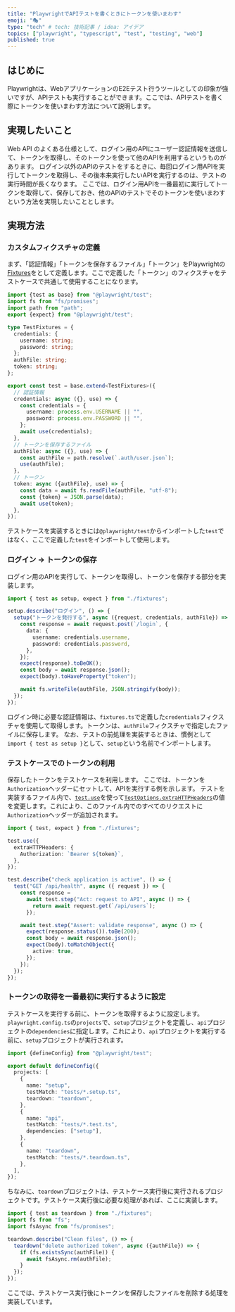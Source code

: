 ```yaml
---
title: "PlaywrightでAPIテストを書くときにトークンを使いまわす"
emoji: "🎭"
type: "tech" # tech: 技術記事 / idea: アイデア
topics: ["playwright", "typescript", "test", "testing", "web"]
published: true
---
```


## はじめに

Playwrightは、WebアプリケーションのE2Eテスト行うツールとしての印象が強いですが、APIテストも実行することができます。ここでは、APIテストを書く際にトークンを使いまわす方法について説明します。

## 実現したいこと

Web API のよくある仕様として、ログイン用のAPIにユーザー認証情報を送信して、トークンを取得し、そのトークンを使って他のAPIを利用するというものがあります。
ログイン以外のAPIのテストをするときに、毎回ログイン用APIを実行してトークンを取得し、その後本来実行したいAPIを実行するのは、テストの実行時間が長くなります。
ここでは、ログイン用APIを一番最初に実行してトークンを取得して、保存しておき、他のAPIのテストでそのトークンを使いまわすという方法を実現したいこととします。

## 実現方法

### カスタムフィクスチャの定義

まず、「認証情報」「トークンを保存するファイル」「トークン」をPlaywrightの[Fixtures](https://playwright.dev/docs/test-fixtures)をとして定義します。ここで定義した「トークン」のフィクスチャをテストケースで共通して使用することになります。

```typescript:fixtures.ts
import {test as base} from "@playwright/test";
import fs from "fs/promises";
import path from "path";
export {expect} from "@playwright/test";

type TestFixtures = {
  credentials: {
    username: string;
    password: string;
  };
  authFile: string;
  token: string;
};

export const test = base.extend<TestFixtures>({
  // 認証情報
  credentials: async ({}, use) => {
    const credentials = {
      username: process.env.USERNAME || "",
      password: process.env.PASSWORD || "",
    };
    await use(credentials);
  },
  // トークンを保存するファイル
  authFile: async ({}, use) => {
    const authFile = path.resolve(`.auth/user.json`);
    use(authFile);
  },
  // トークン
  token: async ({authFile}, use) => {
    const data = await fs.readFile(authFile, "utf-8");
    const {token} = JSON.parse(data);
    await use(token);
  },
});
```

テストケースを実装するときには`@playwright/test`からインポートした`test`ではなく、ここで定義した`test`をインポートして使用します。

### ログイン → トークンの保存

ログイン用のAPIを実行して、トークンを取得し、トークンを保存する部分を実装します。

```typescript:tests/login.setup.ts
import { test as setup, expect } from "./fixtures";

setup.describe("ログイン", () => {
  setup("トークンを発行する", async ({request, credentials, authFile}) => {
    const response = await request.post(`/login`, {
      data: {
        username: credentials.username,
        password: credentials.password,
      },
    });
    expect(response).toBeOK();
    const body = await response.json();
    expect(body).toHaveProperty("token");

    await fs.writeFile(authFile, JSON.stringify(body));
  });
});
```

ログイン時に必要な認証情報は、`fixtures.ts`で定義した`credentials`フィクスチャを使用して取得します。トークンは、`authFile`フィクスチャで指定したファイルに保存します。
なお、テストの前処理を実装するときは、慣例として`import { test as setup }`として、`setup`という名前でインポートします。

### テストケースでのトークンの利用

保存したトークンをテストケースを利用します。
ここでは、トークンを`Authorization`ヘッダーにセットして、APIを実行する例を示します。
テストを実装するファイル内で、[`test.use`](https://playwright.dev/docs/api/class-test#test-use)を使って[`TestOptions.extraHTTPHeaders`](https://playwright.dev/docs/api/class-testoptions#test-options-extra-http-headers)の値を変更します。これにより、このファイル内でのすべてのリクエストに`Authorization`ヘッダーが追加されます。

```typescript:tests/api.test.ts
import { test, expect } from "./fixtures";

test.use({
  extraHTTPHeaders: {
    Authorization: `Bearer ${token}`,
  },
});

test.describe("check application is active", () => {
  test("GET /api/health", async ({ request }) => {
    const response =
      await test.step("Act: request to API", async () => {
        return await request.get(`/api/users`);
      });

    await test.step("Assert: validate response", async () => {
      expect(response.status()).toBe(200);
      const body = await response.json();
      expect(body).toMatchObject({
        active: true,
      });
    });
  });
});
```

### トークンの取得を一番最初に実行するように設定

テストケースを実行する前に、トークンを取得するように設定します。`playwright.config.ts`の`projects`で、`setup`プロジェクトを定義し、`api`プロジェクトの`dependencies`に指定します。これにより、`api`プロジェクトを実行する前に、`setup`プロジェクトが実行されます。

```typescript:playwright.config.ts
import {defineConfig} from "@playwright/test";

export default defineConfig({
  projects: [
    {
      name: "setup",
      testMatch: "tests/*.setup.ts",
      teardown: "teardown",
    },
    {
      name: "api",
      testMatch: "tests/*.test.ts",
      dependencies: ["setup"],
    },
    {
      name: "teardown",
      testMatch: "tests/*.teardown.ts",
    },
  ],
});
```

ちなみに、`teardown`プロジェクトは、テストケース実行後に実行されるプロジェクトです。テストケース実行後に必要な処理があれば、ここに実装します。

```typescript:tests/cleanup.teardown.ts
import { test as teardown } from "./fixtures";
import fs from "fs";
import fsAsync from "fs/promises";

teardown.describe("Clean files", () => {
  teardown("delete authorized token", async ({authFile}) => {
    if (fs.existsSync(authFile)) {
      await fsAsync.rm(authFile);
    }
  });
});
```

ここでは、テストケース実行後にトークンを保存したファイルを削除する処理を実装しています。
